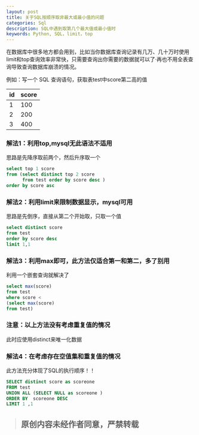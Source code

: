 ```yaml
---
layout: post
title: 关于SQL按顺序取非最大或最小值的问题
categories: Sql
description: SQL中遇到取第几个最大值或最小值时
keywords: Python, SQL，limit，top
---
```

在数据库中很多地方都会用到，比如当你数据库查询记录有几万、几十万时使用limit和top查询效率非常快，只需要查询出你需要的数据就可以了·再也不用全表查询导致查询数据库崩溃的情况。

例如：写一个 SQL 查询语句，获取表test中score第二高的值

id  | score  
--|--
1  | 100
2  | 200
3  | 400

### 解法1：利用top,mysql无此语法不适用
思路是先降序取前两个，然后升序取一个
```SQL
select top 1 score
from (select distinct top 2 score
      from test order by score desc )
order by score asc
```

### 解法2：利用limit来限制数据显示，mysql可用
思路是先倒序，直接从第二个开始取，只取一个值
```SQL
select distinct score
from test
order by score desc
limit 1,1
```

### 解法3：利用max即可，此方法仅适合第一和第二，多了别用
利用一个嵌套查询就解决了
```SQL
select max(score)
from test
where score <
(select max(score)
from test)
```
### 注意：以上方法没有考虑重复值的情况
此时应使用distinct来唯一化数据

### 解法4：在考虑存在空值集和重复值的情况
此方法充分体现了SQL的执行顺序！！
```SQL
SELECT distinct score as scoreone  
FROM test
UNION ALL (SELECT NULL as scoreone )  
ORDER BY  scoreone DESC
LIMIT 1 ,1
```
> ## 原创内容未经作者同意，严禁转载
